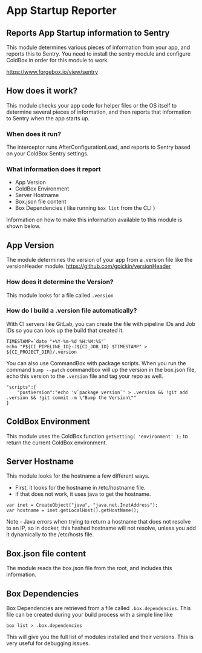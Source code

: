 # App Startup Reporter

## Reports App Startup information to Sentry

This module determines various pieces of information from your app, and reports this to Sentry.
You need to install the sentry module and configure ColdBox in order for this module to work.

https://www.forgebox.io/view/sentry


## How does it work?

This module checks your app code for helper files or the OS itself to determine several pieces of information, and then reports that information to Sentry when the app starts up.

### When does it run?

The interceptor runs AfterConfigurationLoad, and reports to Sentry based on your ColdBox Sentry settings.

### What information does it report

- App Version
- ColdBox Environment
- Server Hostname
- Box.json file content
- Box Dependencies ( like running `box list` from the CLI )

Information on how to make this information available to this module is shown below.

## App Version

The module determines the version of your app from a .version file like the versionHeader module. https://github.com/gpickin/versionHeader

### How does it determine the Version?

This module looks for a file called `.version` 

### How do I build a .version file automatically?

With CI servers like GitLab, you can create the file with pipeline IDs and Job IDs so you can look up the build that created it.

```
TIMESTAMP=`date "+%Y-%m-%d %H:%M:%S"`
echo "P${CI_PIPELINE_ID}-J${CI_JOB_ID} $TIMESTAMP" > ${CI_PROJECT_DIR}/.version
```

You can also use CommandBox with package scripts. When you run the command `bump --patch` commandbox will up the version in the box.json file, echo this version to the `.version` file and tag your repo as well.

```
"scripts":{
    "postVersion":"echo 'v`package version`' > .version && !git add .version && !git commit -m \"Bump the Version\""
}
```

## ColdBox Environment

This module uses the ColdBox function `getSetting( 'environment' );` to return the current ColdBox environment.

## Server Hostname

This module looks for the hostname a few different ways.

- First, it looks for the hostname in /etc/hostname file. 
- If that does not work, it uses java to get the hostname.

```
var inet = CreateObject("java", "java.net.InetAddress");
var hostname = inet.getLocalHost().getHostName();
```

Note - Java errors when trying to return a hostname that does not resolve to an IP, so in docker, this hashed hostname will not resolve, unless you add it dynamically to the /etc/hosts file.

## Box.json file content

The module reads the box.json file from the root, and includes this information.

## Box Dependencies

Box Dependencies are retrieved from a file called `.box.dependencies`.
This file can be created during your build process with a simple line like

```
box list > .box.dependencies
```

This will give you the full list of modules installed and their versions. This is very useful for debugging issues.